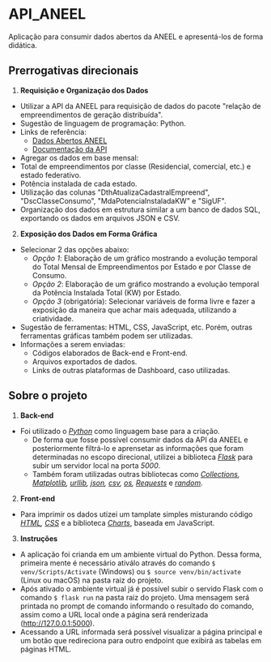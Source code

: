 # API_ANEEL
Aplicação para consumir dados abertos da ANEEL e apresentá-los de forma didática.

## Prerrogativas direcionais
1. **Requisição e Organização dos Dados**

  * Utilizar a API da ANEEL para requisição de dados do pacote "relação de empreendimentos de geração distribuída".
  * Sugestão de linguagem de programação: Python.
  * Links de referência:
    * [Dados Abertos ANEEL](https://dadosabertos.aneel.gov.br/)
    * [Documentação da API](https://docs.ckan.org/en/2.9/api/)
  * Agregar os dados em base mensal:
  * Total de empreendimentos por classe (Residencial, comercial, etc.) e estado federativo.
  * Potência instalada de cada estado.
  * Utilização das colunas "DthAtualizaCadastralEmpreend", "DscClasseConsumo", "MdaPotenciaInstaladaKW" e "SigUF".
  * Organização dos dados em estrutura similar a um banco de dados SQL, exportando os dados em arquivos JSON e CSV.

2. **Exposição dos Dados em Forma Gráfica**

  * Selecionar 2 das opções abaixo:
    * *Opção 1*: Elaboração de um gráfico mostrando a evolução temporal do Total Mensal de Empreendimentos por Estado e por Classe de Consumo.
    * *Opção 2*: Elaboração de um gráfico mostrando a evolução temporal da Potência Instalada Total (KW) por Estado.
    * *Opção 3* (obrigatória): Selecionar variáveis de forma livre e fazer a exposição da maneira que achar mais adequada, utilizando a criatividade.
  * Sugestão de ferramentas: HTML, CSS, JavaScript, etc. Porém, outras ferramentas gráficas também podem ser utilizadas.
  * Informações a serem enviadas:
    * Códigos elaborados de Back-end e Front-end.
    * Arquivos exportados de dados.
    * Links de outras plataformas de Dashboard, caso utilizadas.
   
## Sobre o projeto
1. **Back-end**
  
  * Foi utilizado o *[Python](https://docs.python.org/3/)* como linguagem base para a criação.
    * De forma que fosse possível consumir dados da API da ANEEL e posteriormente filtrá-lo e aprensetar as informações que foram determinadas no escopo direcional, utilizei a biblioteca *[Flask](https://flask.palletsprojects.com/en/2.3.x/)* para subir um servidor local na porta *5000*.
    * Também foram utilizadas outras bibliotecas como *[Collections](https://docs.python.org/3/library/collections.html), [Matplotlib](https://matplotlib.org/), [urllib](https://docs.python.org/3/library/urllib.html), [json](https://docs.python.org/pt-br/3/library/json.html), [csv](https://docs.python.org/3/library/csv.html), [os](https://docs.python.org/3/library/os.html), [Requests](https://pypi.org/project/requests/)* e *[random](https://docs.python.org/3/library/random.html)*.

2. **Front-end**

  * Para imprimir os dados utizei um tamplate simples misturando código *[HTML](https://developer.mozilla.org/pt-BR/docs/Web/HTML), [CSS](https://developer.mozilla.org/pt-BR/docs/Web/CSS)* e a biblioteca *[Charts](https://www.chartjs.org/docs/latest/)*, baseada em JavaScript.
  
3. **Instruções**

  * A aplicação foi crianda em um ambiente virtual do Python. Dessa forma, primeira mente é necessário ativálo através do comando `$ venv/Scripts/Activate` (Windows) ou `$ source venv/bin/activate` (Linux ou macOS) na pasta raiz do projeto.
  * Após ativado o ambiente virtual já é possível subir o servido Flask com o comando `$ flask run` na pasta raiz do projeto. Uma mensagem será printada no prompt de comando informando o resultado do comando, assim como a URL local onde a página será renderizada (http://127.0.0.1:5000).
  * Acessando a URL informada será possível visualizar a página principal e um botão que redireciona para outro endpoint que exibirá as tabelas em páginas HTML.

